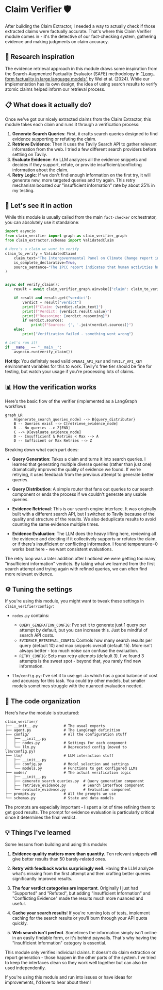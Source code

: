 # Claim Verifier 🛡️

After building the Claim Extractor, I needed a way to actually check if those extracted claims were factually accurate. That's where this Claim Verifier module comes in - it's the detective of our fact-checking system, gathering evidence and making judgments on claim accuracy.

## 📡 Research inspiration

The evidence retrieval approach in this module draws some inspiration from the Search-Augmented Factuality Evaluator (SAFE) methodology in ["Long-form factuality in large language models"](https://arxiv.org/abs/2403.18802) by Wei et al. (2024). While our implementation has its own design, the idea of using search results to verify atomic claims helped inform our retrieval process.

## 📋 What does it actually do?

Once we've got our nicely extracted claims from the Claim Extractor, this module takes each claim and runs it through a verification process:

1.  **Generate Search Queries**: First, it crafts search queries designed to find evidence supporting or refuting the claim.
2.  **Retrieve Evidence**: Then it uses the Tavily Search API to gather relevant information from the web. I tried a few different search providers before settling on Tavily.
3.  **Evaluate Evidence**: An LLM analyzes all the evidence snippets and decides if they support, refute, or provide insufficient/conflicting information about the claim.
4.  **Retry Logic**: If we don't find enough information on the first try, it will generate new, more targeted queries and try again. This retry mechanism boosted our "insufficient information" rate by about 25% in my testing.

## 📝 Let's see it in action

While this module is usually called from the main `fact-checker` orchestrator, you can absolutely use it standalone:

```python
import asyncio
from claim_verifier import graph as claim_verifier_graph
from claim_extractor.schemas import ValidatedClaim

# Here's a claim we want to verify
claim_to_verify = ValidatedClaim(
    claim_text="The Intergovernmental Panel on Climate Change report indicates that human activities have caused approximately 1.0°C of global warming above pre-industrial levels",
    is_complete_declarative=True,
    source_sentence="The IPCC report indicates that human activities have caused approximately 1.0°C of global warming above pre-industrial levels.",
)


async def verify_claim():
    result = await claim_verifier_graph.ainvoke({"claim": claim_to_verify})

    if result and result.get("verdict"):
        verdict = result["verdict"]
        print(f"Claim: {verdict.claim_text}")
        print(f"Verdict: {verdict.result.value}")
        print(f"Reasoning: {verdict.reasoning}")
        if verdict.sources:
            print(f"Sources: {', '.join(verdict.sources)}")
    else:
        print("Verification failed - something went wrong")

# Let's run it!
if __name__ == "__main__":
    asyncio.run(verify_claim())
```

**Hot tip**: You definitely need valid `OPENAI_API_KEY` and `TAVILY_API_KEY` environment variables for this to work. Tavily's free tier should be fine for testing, but watch your usage if you're processing lots of claims.

## 📊 How the verification works

Here's the basic flow of the verifier (implemented as a LangGraph workflow):

```mermaid
graph LR
    A[generate_search_queries_node] --> B{query_distributor}
    B -- Queries exist --> C[retrieve_evidence_node]
    B -- No queries --> Z[END]
    C --> D[evaluate_evidence_node]
    D -- Insufficient & Retries < Max --> A
    D -- Sufficient or Max Retries --> Z
```

Breaking down what each part does:

-   **Query Generation**: Takes a claim and turns it into search queries. I learned that generating multiple diverse queries (rather than just one) dramatically improved the quality of evidence we found. If we're retrying, it uses feedback from the previous attempt to generate better queries.

-   **Query Distribution**: A simple router that fans out queries to our search component or ends the process if we couldn't generate any usable queries.

-   **Evidence Retrieval**: This is our search engine interface. It was originally built with a different search API, but I switched to Tavily because of the quality and structure of the results. We also deduplicate results to avoid counting the same evidence multiple times.

-   **Evidence Evaluation**: The LLM does the heavy lifting here, reviewing all the evidence and deciding if it collectively supports or refutes the claim, or if there's insufficient or conflicting information. I found temperature=0 works best here - we want consistent evaluations.

The retry loop was a later addition after I noticed we were getting too many "insufficient information" verdicts. By taking what we learned from the first search attempt and trying again with refined queries, we can often find more relevant evidence.

## ⚙️ Tuning the settings

If you're using this module, you might want to tweak these settings in `claim_verifier/config/`:

-   `nodes.py` contains:
    -   `QUERY_GENERATION_CONFIG`: I've set it to generate just 1 query per attempt by default, but you can increase this. Just be mindful of search API costs.
    -   `EVIDENCE_RETRIEVAL_CONFIG`: Controls how many search results per query (default 10) and max snippets overall (default 15). More isn't always better - too much noise can confuse the evaluation.
    -   `RETRY_CONFIG`: Sets max retry attempts (default 3). I've found 3 attempts is the sweet spot - beyond that, you rarely find new information.

-   `llm/config.py`: I've set it to use `gpt-4o` which has a good balance of cost and accuracy for this task. You could try other models, but smaller models sometimes struggle with the nuanced evaluation needed.

## 📂 The code organization

Here's how the module is structured:

```
claim_verifier/
├── __init__.py            # The usual exports
├── agent.py               # The LangGraph definition
├── config/                # All the configuration stuff
│   ├── __init__.py
│   ├── nodes.py           # Settings for each component
│   └── llm.py             # Deprecated config (moved to llm/config.py)
├── llm/                   # LLM interaction stuff
│   ├── __init__.py
│   ├── config.py          # Model selection and settings
│   └── models.py          # Functions to get configured LLMs
├── nodes/                 # The actual verification logic
│   ├── __init__.py
│   ├── generate_search_queries.py  # Query generation component
│   ├── retrieve_evidence.py        # Search interface component
│   └── evaluate_evidence.py        # Evaluation component
├── prompts.py             # All the prompts we use
└── schemas.py             # State and data models
```

The prompts are especially important - I spent a lot of time refining them to get good results. The prompt for evidence evaluation is particularly critical since it determines the final verdict.

## 💡 Things I've learned

Some lessons from building and using this module:

1. **Evidence quality matters more than quantity**. Ten relevant snippets will give better results than 50 barely-related ones.

2. **Retry with feedback works surprisingly well**. Having the LLM analyze what's missing from the first attempt and then crafting better queries significantly improved results.

3. **The four verdict categories are important**. Originally I just had "Supported" and "Refuted", but adding "Insufficient Information" and "Conflicting Evidence" made the results much more nuanced and useful.

4. **Cache your search results**! If you're running lots of tests, implement caching for the search results or you'll burn through your API quota quickly.

5. **Web search isn't perfect**. Sometimes the information simply isn't online in an easily findable form, or it's behind paywalls. That's why having the "Insufficient Information" category is essential.

This module only verifies individual claims. It doesn't do claim extraction or report generation - those happen in the other parts of the system. I've tried to keep the interfaces clean so they work well together but can also be used independently.

If you're using this module and run into issues or have ideas for improvements, I'd love to hear about them! 